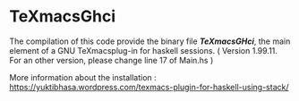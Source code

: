 # TeXmacsGhci

The compilation of this code provide the binary file <i><b>TeXmacsGHci</b></i>, the main element of a GNU TeXmacsplug-in for haskell sessions. ( Version 1.99.11. For an other version, please change line 17 of Main.hs )

More information about the installation : https://yuktibhasa.wordpress.com/texmacs-plugin-for-haskell-using-stack/
